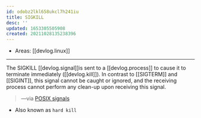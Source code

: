 ```yaml
---
id: odobz2lkl658ukcl7h241iu
title: SIGKILL
desc: ''
updated: 1653305505908
created: 20211028135238396
---
```


- Areas: [[devlog.linux]]

---

The SIGKILL [[devlog.signal]]is sent to a [[devlog.process]] to cause it to terminate immediately ([[devlog.kill]]). In contrast to [[SIGTERM]] and [[SIGINT]], this signal cannot be caught or ignored, and the receiving process cannot perform any clean-up upon receiving this signal.

> —via [POSIX signals](https://dsa.cs.tsinghua.edu.cn/oj/static/unix_signal.html)

- Also known as `hard kill`
